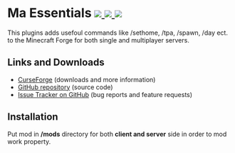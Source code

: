 # Ma Essentials [![](http://cf.way2muchnoise.eu/maessentials.svg) ![](https://cf.way2muchnoise.eu/packs/maessentials.svg) ![](http://cf.way2muchnoise.eu/versions/maessentials.svg)](https://www.curseforge.com/minecraft/mc-mods/maessentials)

This plugins adds usefoul commands like /sethome, /tpa, /spawn, /day ect. to the Minecraft Forge for both single and multiplayer servers.

## Links and Downloads
- [CurseForge](https://www.curseforge.com/minecraft/mc-mods/maessentials) (downloads and more information)
- [GitHub repository](https://github.com/Maciej916/Ma-Essentials) (source code)
- [Issue Tracker on GitHub](https://github.com/Maciej916/Ma-Essentials/issues) (bug reports and feature requests)

## Installation
Put mod in **/mods** directory for both **client and server** side in order to mod work property.
